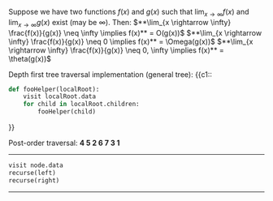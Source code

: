Suppose we have two functions $f(x)$ and $g(x)$ such that $\lim_{x \rightarrow \infty}f(x)$ and $\lim_{x \rightarrow \infty}g(x)$  exist (may be $\infty$). Then:
$**\lim_{x \rightarrow \infty} \frac{f(x)}{g(x)} \neq \infty \implies f(x)** = O(g(x))$
$**\lim_{x \rightarrow \infty} \frac{f(x)}{g(x)} \neq 0 \implies f(x)** = \Omega(g(x))$
$**\lim_{x \rightarrow \infty} \frac{f(x)}{g(x)} \neq 0, \infty \implies f(x)** = \theta(g(x))$


Depth first tree traversal implementation (general tree):
{{c1::
```python
def fooHelper(localRoot): 
	visit localRoot.data
	for child in localRoot.children:
		fooHelper(child)
```
}}

Post-order traversal:
**4 5 2 6 7 3 1**

---

```python
visit node.data
recurse(left)
recurse(right)
```

---